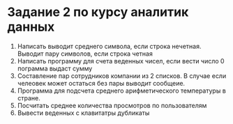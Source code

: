 # Задание 2 по курсу аналитик данных
1. Написать выводит среднего символа, если строка нечетная. Выводит пару символов, если строка четная
2. Написать программу для счета веденных чисел, если вести число 0 пограмма выдаст сумму
3. Составление пар сотрудников компании из 2 списков. В случае если челеовек может остаться без пары выводит сообщеие. 
4. Программа для подсчета среднего арифметического температуры в стране. 
5. Посчитать среднее количества просмотров по пользователям
6. Вывести веденных с клавитатры дубликаты